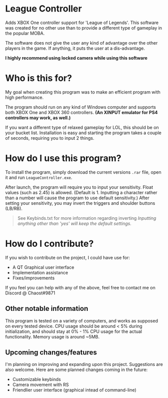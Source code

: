 # League Controller
Adds XBOX One controller support for 'League of Legends'.
This software was created for no other use than to provide a different type of gameplay in the popular MOBA.

The software does not give the user any kind of advantage over the other players in the game. If anything, it puts the user at a dis-advantage.

**I highly recommend using locked camera while using this software**

# Who is this for?
My goal when creating this program was to make an efficient program with high performance.

The program should run on any kind of Windows computer and supports both XBOX One and XBOX 360 controllers.
**(An XINPUT emulator for PS4 controllers may work, as well.)**

If you want a different type of relaxed gameplay for LOL, this should be on your bucket list. Installation is easy and starting the program takes a couple of seconds, requiring you to input 2 things.

# How do I use this program?
To install the program, simply download the current versions `.rar` file, open it and run `LeagueController.exe`.

After launch, the program will require you to input your sensitivity. Float values (such as 2.45) is allowed. (Default is 1. Inputting a character rather than a number will cause the program to use default sensitivity.)
After setting your sensitivity, you may invert the triggers and shoulder buttons (LB/RB).
> See Keybinds.txt for more information regarding inverting
*Inputting anything other than 'yes' will keep the default settings.*

# How do I contribute?
If you wish to contribute on the project, I could have use for:
 - A QT Graphical user interface
 - Implementation assistance
 - Fixes/improvements

If you feel you can help with any of the above, feel free to contact me on Discord @ Chaost#9871

## Other notable information
This program is tested on a variety of computers, and works as supposed on every tested device.
CPU usage should be around < 5% during initialization, and should stay at 0% - 1% CPU usage for the actual functionality.
Memory usage is around ~5MB.

## Upcoming changes/features
I'm planning on improving and expanding upon this project. Suggestions are also welcome.
Here are some planned changes coming in the future:
 - Customizable keybinds
 - Camera movement with RS
 - Friendlier user interface (graphical intead of command-line)
